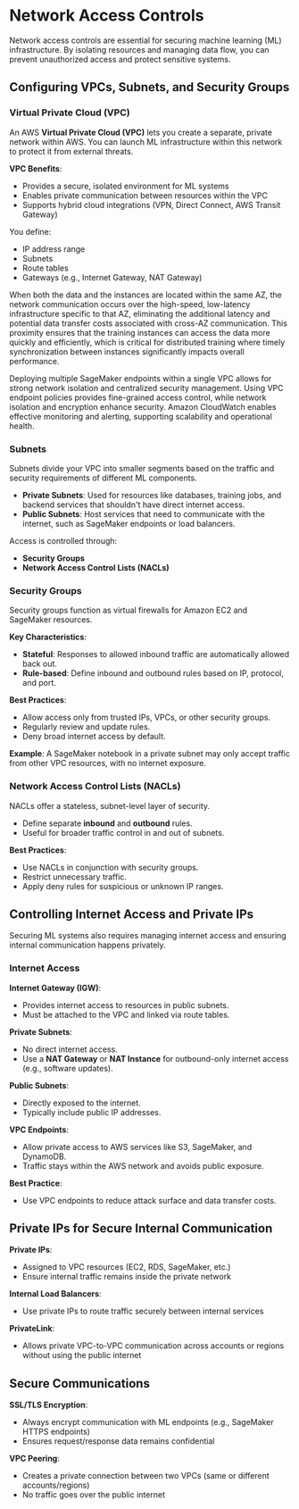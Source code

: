 # Network Access Controls

Network access controls are essential for securing machine learning (ML) infrastructure. By isolating resources and managing data flow, you can prevent unauthorized access and protect sensitive systems.

## Configuring VPCs, Subnets, and Security Groups

### Virtual Private Cloud (VPC)

An AWS **Virtual Private Cloud (VPC)** lets you create a separate, private network within AWS. You can launch ML infrastructure within this network to protect it from external threats.

**VPC Benefits**:
- Provides a secure, isolated environment for ML systems
- Enables private communication between resources within the VPC
- Supports hybrid cloud integrations (VPN, Direct Connect, AWS Transit Gateway)

You define:
- IP address range
- Subnets
- Route tables
- Gateways (e.g., Internet Gateway, NAT Gateway)

When both the data and the instances are located within the same AZ, the network communication occurs over the high-speed, low-latency infrastructure specific to that AZ, eliminating the additional latency and potential data transfer costs associated with cross-AZ communication. This proximity ensures that the training instances can access the data more quickly and efficiently, which is critical for distributed training where timely synchronization between instances significantly impacts overall performance.

Deploying multiple SageMaker endpoints within a single VPC allows for strong network isolation and centralized security management. Using VPC endpoint policies provides fine-grained access control, while network isolation and encryption enhance security. Amazon CloudWatch enables effective monitoring and alerting, supporting scalability and operational health.

### Subnets

Subnets divide your VPC into smaller segments based on the traffic and security requirements of different ML components.

- **Private Subnets**: Used for resources like databases, training jobs, and backend services that shouldn't have direct internet access.
- **Public Subnets**: Host services that need to communicate with the internet, such as SageMaker endpoints or load balancers.

Access is controlled through:
- **Security Groups**
- **Network Access Control Lists (NACLs)**

### Security Groups

Security groups function as virtual firewalls for Amazon EC2 and SageMaker resources.

**Key Characteristics**:
- **Stateful**: Responses to allowed inbound traffic are automatically allowed back out.
- **Rule-based**: Define inbound and outbound rules based on IP, protocol, and port.

**Best Practices**:
- Allow access only from trusted IPs, VPCs, or other security groups.
- Regularly review and update rules.
- Deny broad internet access by default.

**Example**: A SageMaker notebook in a private subnet may only accept traffic from other VPC resources, with no internet exposure.

### Network Access Control Lists (NACLs)

NACLs offer a stateless, subnet-level layer of security.

- Define separate **inbound** and **outbound** rules.
- Useful for broader traffic control in and out of subnets.

**Best Practices**:
- Use NACLs in conjunction with security groups.
- Restrict unnecessary traffic.
- Apply deny rules for suspicious or unknown IP ranges.

## Controlling Internet Access and Private IPs

Securing ML systems also requires managing internet access and ensuring internal communication happens privately.

### Internet Access

**Internet Gateway (IGW)**:
- Provides internet access to resources in public subnets.
- Must be attached to the VPC and linked via route tables.

**Private Subnets**:
- No direct internet access.
- Use a **NAT Gateway** or **NAT Instance** for outbound-only internet access (e.g., software updates).

**Public Subnets**:
- Directly exposed to the internet.
- Typically include public IP addresses.

**VPC Endpoints**:
- Allow private access to AWS services like S3, SageMaker, and DynamoDB.
- Traffic stays within the AWS network and avoids public exposure.

**Best Practice**:
- Use VPC endpoints to reduce attack surface and data transfer costs.

## Private IPs for Secure Internal Communication

**Private IPs**:
- Assigned to VPC resources (EC2, RDS, SageMaker, etc.)
- Ensure internal traffic remains inside the private network

**Internal Load Balancers**:
- Use private IPs to route traffic securely between internal services

**PrivateLink**:
- Allows private VPC-to-VPC communication across accounts or regions without using the public internet

## Secure Communications

**SSL/TLS Encryption**:
- Always encrypt communication with ML endpoints (e.g., SageMaker HTTPS endpoints)
- Ensures request/response data remains confidential

**VPC Peering**:
- Creates a private connection between two VPCs (same or different accounts/regions)
- No traffic goes over the public internet